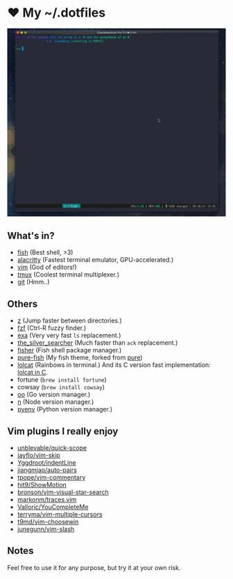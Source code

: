 ❤ My ~/.dotfiles
================

![](images/demo.gif)

What's in?
---------

- [fish](https://fishshell.com/) (Best shell, >3)
- [alacritty](https://github.com/jwilm/alacritty) (Fastest terminal emulator, GPU-accelerated.)
- [vim](https://www.vim.org/) (God of editors!)
- [tmux](https://github.com/tmux/tmux) (Coolest terminal multiplexer.)
- [git](https://github.com/git) (Hmm..)


Others
-------

- [z](https://github.com/rupa/z) (Jump faster between directories.)
- [fzf](https://github.com/junegunn/fzf) (Ctrl-R fuzzy finder.)
- [exa](https://github.com/ogham/exa) (Very very fast `ls` replacement.)
- [the_silver_searcher](https://github.com/ggreer/the_silver_searcher) (Much faster than `ack` replacement.)
- [fisher](https://github.com/jorgebucaran/fisher) (Fish shell package manager.)
- [pure-fish](https://github.com/hit9/pure) (My fish theme, forked from [pure](https://github.com/rafaelrinaldi/pure))
- [lolcat](https://github.com/busyloop/lolcat) (Rainbows in terminal.) And its C version fast implementation: [lolcat in C](https://github.com/jaseg/lolcat).
- fortune (`brew install fortune`)
- cowsay (`brew install cowsay`)
- [oo](https://github.com/hit9/oo) (Go version manager.)
- [n](https://github.com/tj/n) (Node version manager.)
- [pyenv](https://github.com/pyenv/pyenv) (Python version manager.)

Vim plugins I really enjoy
--------------------------

- [unblevable/quick-scope](https://github.com/unblevable/quick-scope)
- [jayflo/vim-skip](https://github.com/jayflo/vim-skip)
- [Yggdroot/indentLine](https://github.com/Yggdroot/indentLine)
- [jiangmiao/auto-pairs](https://github.com/jiangmiao/auto-pairs)
- [tpope/vim-commentary](https://github.com/tpope/vim-commentary)
- [hit9/ShowMotion](https://github.com/hit9/ShowMotion)
- [bronson/vim-visual-star-search](https://github.com/bronson/vim-visual-star-search)
- [markonm/traces.vim](https://github.com/markonm/traces.vim)
- [Valloric/YouCompleteMe](https://github.com/Valloric/YouCompleteMe)
- [terryma/vim-multiple-cursors](https://github.com/terryma/vim-multiple-cursors)
- [t9md/vim-choosewin](https://github.com/t9md/vim-choosewin)
- [junegunn/vim-slash](https://github.com/junegunn/vim-slash)

Notes
-----

Feel free to use it for any purpose, but try it at your own risk.
